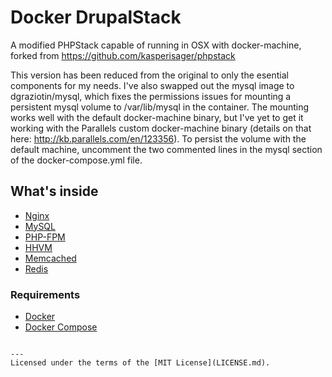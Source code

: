 # Docker DrupalStack

A modified PHPStack capable of running in OSX with docker-machine, forked from https://github.com/kasperisager/phpstack

This version has been reduced from the original to only the esential components for my needs.  I've also swapped out the mysql image to dgraziotin/mysql, which fixes the permissions issues for mounting a persistent mysql volume to /var/lib/mysql in the container.  The mounting works well with the default docker-machine binary, but I've yet to get it working with the Parallels custom docker-machine binary (details on that here:  http://kb.parallels.com/en/123356).  To persist the volume with the default machine, uncomment the two commented lines in the mysql section of the docker-compose.yml file.

## What's inside

* [Nginx](http://nginx.org/)
* [MySQL](http://www.mysql.com/)
* [PHP-FPM](http://php-fpm.org/)
* [HHVM](http://www.hhvm.com/)
* [Memcached](http://memcached.org/)
* [Redis](http://redis.io/)

### Requirements

* [Docker](https://docker.com/)
* [Docker Compose](http://docs.docker.com/compose/)
```

---
Licensed under the terms of the [MIT License](LICENSE.md).
